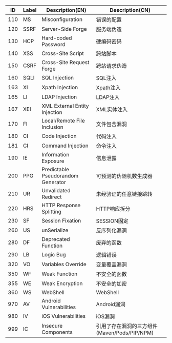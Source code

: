 | ID   | Label | Description(EN)                    | Description(CN)                  |
| ---- | ----- | ---------------------------------- | -------------------------------- |
| 110  | MS    | Misconfiguration                   | 错误的配置                            |
| 120  | SSRF  | Server-Side Forge                  | 服务端伪造                            |
| 130  | HCP   | Hard-coded Password                | 硬编码密码                            |
| 140  | XSS   | Cross-Site Script                  | 跨站脚本                             |
| 150  | CSRF  | Cross-Site Request Forge           | 跨站请求伪造                           |
| 160  | SQLI  | SQL Injection                      | SQL注入                            |
| 163  | XI    | Xpath Injection                    | Xpath注入                          |
| 165  | LI    | LDAP Injection                     | LDAP注入                           |
| 167  | XEI   | XML External Entity Injection      | XML实体注入                          |
| 170  | FI    | Local/Remote File Inclusion        | 文件包含漏洞                           |
| 180  | CI    | Code Injection                     | 代码注入                             |
| 181  | CI    | Command Injection                  | 命令注入                             |
| 190  | IE    | Information Exposure               | 信息泄露                             |
| 200  | PPG   | Predictable Pseudorandom Generator | 可预测的伪随机数生成器                      |
| 210  | UR    | Unvalidated Redirect               | 未经验证的任意链接跳转                      |
| 220  | HRS   | HTTP Response Splitting            | HTTP响应拆分                         |
| 230  | SF    | Session Fixation                   | SESSION固定                        |
| 260  | US    | unSerialize                        | 反序列化漏洞                           |
| 280  | DF    | Deprecated Function                | 废弃的函数                            |
| 290  | LB    | Logic Bug                          | 逻辑错误                             |
| 320  | VO    | Variables Override                 | 变量覆盖漏洞                           |
| 350  | WF    | Weak Function                      | 不安全的函数                           |
| 355  | WE    | Weak Encryption                    | 不安全的加密                           |
| 360  | WS    | WebShell                           | WebShell                         |
| 970  | AV    | Android Vulnerabilities            | Android漏洞                        |
| 980  | IV    | iOS Vulnerabilities                | iOS漏洞                            |
| 999  | IC    | Insecure Components                | 引用了存在漏洞的三方组件(Maven/Pods/PIP/NPM) |